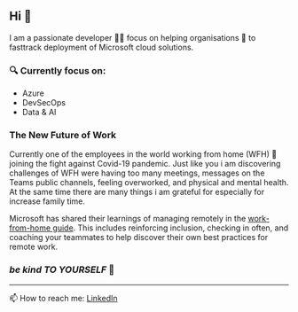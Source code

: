 ## Hi 👋 

I am a passionate developer :technologist: focus on helping organisations :office: to fasttrack deployment of Microsoft cloud solutions.  

### :mag: Currently focus on:
  - Azure
  - DevSecOps
  - Data & AI

### The New Future of Work
Currently one of the employees in the world working from home (WFH) :house_with_garden: joining the fight against Covid-19 pandemic. Just like you i am discovering challenges of WFH were having too many meetings, messages on the Teams public channels, feeling overworked, and physical and mental health. At the same time there are many things i am grateful for especially for increase family time.

Microsoft has shared their learnings of managing remotely in the [work-from-home guide](https://www.microsoft.com/en-us/microsoft-365/blog/wp-content/uploads/sites/2/2020/04/Work-from-home-guide.pptx). This includes reinforcing inclusion, checking in often, and coaching your teammates to help discover their own best practices for remote work. 

### *be kind TO YOURSELF* :hugs:

---

📫 How to reach me: [LinkedIn](https://www.linkedin.com/in/pererasean/)

<!--
**seanperera/seanperera** is a ✨ _special_ ✨ repository because its `README.md` (this file) appears on your GitHub profile.

Here are some ideas to get you started:

- 🔭 I’m currently working on ...
- 🌱 I’m currently learning ...
- 👯 I’m looking to collaborate on ...
- 🤔 I’m looking for help with ...
- 💬 Ask me about ...
- 📫 How to reach me: ...
- 😄 Pronouns: ...
- ⚡ Fun fact: ...
-->
